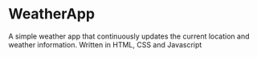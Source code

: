 # WeatherApp
A simple weather app that continuously updates the current location and weather information. Written in HTML, CSS and Javascript
